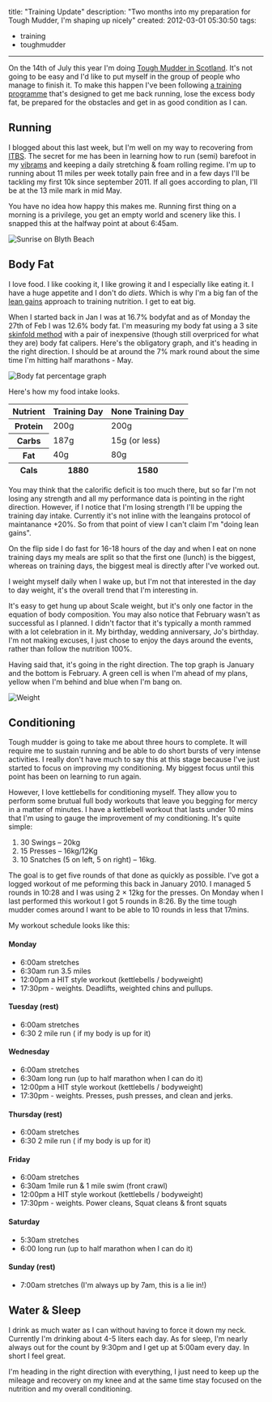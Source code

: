 title: "Training Update"
description: "Two months into my preparation for Tough Mudder, I'm shaping up nicely"
created: 2012-03-01 05:30:50
tags:
  - training
  - toughmudder
---


On the 14th of July this year I'm doing [Tough Mudder in Scotland][0]. It's not going to be easy and I'd like to put myself in the group of people who manage to finish it. To make this happen I've been following [a training programme][1] that's designed to get me back running, lose the excess body fat, be prepared for the obstacles and get in as good condition as I can.

## Running

I blogged about this last week, but I'm well on my way to recovering from [ITBS][3]. The secret for me has been in learning how to run (semi) barefoot in my [vibrams][4] and keeping a daily stretching & foam rolling regime. 
I'm up to running about 11 miles per week totally pain free and in a few days I'll be tackling my first 10k since september 2011. If all goes according to plan, I'll be at the 13 mile mark in mid May.


You have no idea how happy this makes me. Running first thing on a morning is a privilege, you get an empty world and scenery like this. I snapped this at the halfway point at about 6:45am.

![Sunrise on Blyth Beach](/media/2012/03/01/sunrise.jpg)

## Body Fat

I love food. I like cooking it, I like growing it and I especially like eating it. I have a huge appetite and I don't do *diets*. Which is why I'm a big fan of the [lean gains][5] approach to training nutrition. I get to eat big. 

When I started back in Jan I was at 16.7% bodyfat and as of Monday the 27th of Feb I was 12.6% body fat. I'm measuring my body fat using a 3 site [skinfold method][6] with a pair of inexpensive (though still overpriced for what they are) body fat calipers. Here's the obligatory graph, and it's heading in the right direction.  I should be at around the 7% mark round about the sime time I'm hitting half marathons - May.

![Body fat percentage graph](/media/2012/03/01/bodyfat.png)

Here's how my food intake looks.

<table class="data">
  <thead>
    <tr>
      <th>Nutrient</th>
      <th>Training Day</th>
      <th>None Training Day</th>
    </tr>
  </thead>
  <tbody>
    <tr>
        <th>Protein</th>
        <td>200g</td>
        <td>200g</td>
    </tr>
      <tr>
        <th>Carbs</th>
        <td>187g</td>
        <td>15g (or less)</td>
    </tr>
      <tr>
        <th>Fat</th>
        <td>40g</td>
        <td>80g</td>
    </tr>
  </tbody>
  <tfoot>
      <th>Cals</th>
      <th>1880</th>
      <th>1580</th>
  </tfoot>
</table>

You may think that the calorific deficit is too much there, but so far I'm not losing any strength and all my performance data is pointing in the right direction. However, if I notice that I'm losing strength I'll be upping the training day intake. Currently it's not inline with the leangains protocol of maintanance +20%. So from that point of view I can't claim I'm "doing lean gains".

On the flip side I do fast for 16-18 hours of the day and when I eat on none training days my meals are split so that the first one (lunch) is the biggest, whereas on training days, the biggest meal is directly after I've worked out.

I weight myself daily when I wake up, but I'm not that interested in the day to day weight, it's the overall trend that I'm interesting in.

It's easy to get hung up about Scale weight, but it's only one factor in the equation of body composition. You may also notice that February wasn't as successful as I planned. I didn't factor that it's typically a month rammed with a lot celebration in it. My birthday, wedding anniversary,  Jo's birthday. I'm not making excuses, I just chose to enjoy the days around the events, rather than follow the nutrition 100%.

Having said that, it's going in the right direction. The top graph is January and the bottom is February. A green cell is when I'm ahead of my plans, yellow when I'm behind and blue when I'm bang on. 

![Weight](/media/2012/03/01/weight.png)


## Conditioning

Tough mudder is going to take me about three hours to complete. It will require me to sustain running and be able to do short bursts of very intense activities. I really don't have much to say this at this stage because I've just started to focus on improving my conditioning. My biggest focus until this point has been on learning to run again.

However, I love kettlebells for conditioning myself. They allow you to perform some brutual full body workouts that leave you begging for mercy in a matter of minutes.  I have a kettlebell workout that lasts under 10 mins that I'm using to gauge the improvement of my conditioning.  It's quite simple:

1. 30 Swings &ndash; 20kg
2. 15 Presses &ndash; 16kg/12Kg
3. 10 Snatches (5 on left, 5 on right) &ndash; 16kg.

The goal is to get five rounds of that done as quickly as possible. I've got a logged workout of me peforming this back in January 2010. I managed 5 rounds in 10:28 and I was using 2 &times; 12kg for the presses.  On Monday when I last performed this workout I got 5 rounds in 8:26.  By the time tough mudder comes around I want to be able to 10 rounds in less that 17mins.

My workout schedule looks like this:


#### Monday
* 6:00am stretches
* 6:30am run 3.5 miles 
* 12:00pm a HIT style workout (kettlebells / bodyweight)
* 17:30pm - weights. Deadlifts, weighted chins and pullups.

#### Tuesday (rest)
* 6:00am stretches
* 6:30 2 mile run ( if my body is up for it)

#### Wednesday
* 6:00am stretches
* 6:30am long run (up to half marathon when I can do it)
* 12:00pm a HIT style workout (kettlebells / bodyweight)
* 17:30pm - weights. Presses, push presses, and clean and jerks.

#### Thursday (rest)
* 6:00am stretches
* 6:30 2 mile run ( if my body is up for it)

#### Friday
* 6:00am stretches
* 6:30am 1mile run & 1 mile swim (front crawl)
* 12:00pm a HIT style workout (kettlebells / bodyweight)
* 17:30pm - weights. Power cleans, Squat cleans & front squats

#### Saturday
* 5:30am stretches
* 6:00 long run (up to half marathon when I can do it)


#### Sunday (rest)
* 7:00am stretches (I'm always up by 7am, this is a lie in!)

## Water & Sleep

I drink as much water as I can without having to force it down my neck. Currently I'm drinking about 4-5 liters each day.  As for sleep, I'm nearly always out for the count by 9:30pm and I get up at 5:00am every day.  In short I feel great.

I'm heading in the right direction with everything, I just need to keep up the mileage and recovery on my knee and at the same time stay focused on the nutrition and my overall conditioning.

[0]: http://toughmudder.co.uk/events/scotland/
[1]: 1/blog/tough-mudder-training/
[2]: /blog/dealing-with-illiotibial-band-syndrome/
[3]: http://en.wikipedia.org/wiki/Iliotibial_band_syndrome
[4]: http://www.vibramfivefingers.it/product_details.aspx?model=KOMODOSPORT
[5]: http://leangains.com/
[6]: https://en.wikipedia.org/wiki/Body_fat_percentage#Skinfold_methods